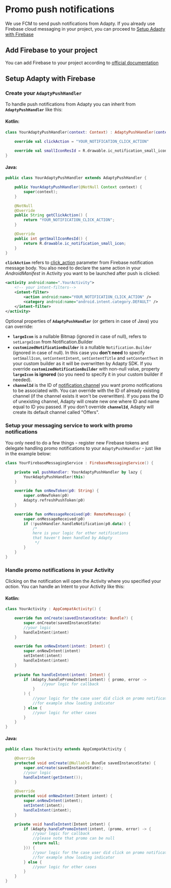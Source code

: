 # Promo push notifications

We use FCM to send push notifications from Adapty. If you already use Firebase cloud messaging in your project, you can proceed to [Setup Adapty with Firebase](#setup-adapty-with-firebase)

## Add Firebase to your project

You can add Firebase to your project according to [official documentation](https://firebase.google.com/docs/cloud-messaging/android/client)

## Setup Adapty with Firebase

### Create your `AdaptyPushHandler`

To handle push notifications from Adapty you can inherit from **`AdaptyPushHandler`** like this:
#### Kotlin:
```Kotlin
class YourAdaptyPushHandler(context: Context) : AdaptyPushHandler(context) {

    override val clickAction = "YOUR_NOTIFICATION_CLICK_ACTION"
    
    override val smallIconResId = R.drawable.ic_notification_small_icon
}
```
#### Java:
```Java
public class YourAdaptyPushHandler extends AdaptyPushHandler {

    public YourAdaptyPushHandler(@NotNull Context context) {
        super(context);
    }

    @NotNull
    @Override
    public String getClickAction() {
        return "YOUR_NOTIFICATION_CLICK_ACTION";
    }

    @Override
    public int getSmallIconResId() {
        return R.drawable.ic_notification_small_icon;
    }
}
```

**`clickAction`** refers to [click_action](https://firebase.google.com/docs/cloud-messaging/http-server-ref) parameter from Firebase notification message body. You also need to declare the same action in your *AndroidManifest* in Activity you want to be launched after push is clicked:
```XML
<activity android:name=".YourActivity">
    <!-- your intent-filters-->
    <intent-filter>
        <action android:name="YOUR_NOTIFICATION_CLICK_ACTION" />
        <category android:name="android.intent.category.DEFAULT" />
    </intent-filter>
</activity>
```

Optional properties of **`AdaptyPushHandler`** (or getters in case of Java) you can override:
* **`largeIcon`** is a nullable Bitmap (ignored in case of null), refers to `setLargeIcon` from Notification.Builder
* **`customizedNotificationBuilder`** is a nullable `Notification.Builder` (ignored in case of null). In this case you **don't need** to specify `setSmallIcon`, `setContentIntent`, `setContentTitle` and `setContentText` in your custom builder as it will be overwritten by Adapty SDK. If you override **`customizedNotificationBuilder`** with non-null value, property **`largeIcon`** **is ignored** (so you need to specify it in your custom builder if needed).
* **`channelId`** is the ID of [notification channel](https://developer.android.com/guide/topics/ui/notifiers/notifications.html#ManageChannels) you want promo notifications to be associated with. You can override with the ID of already existing channel (if the channel exists it won't be overwritten). If you pass the ID of unexisting channel, Adapty will create new one where ID and name equal to ID you passed. If you don't override **`channelId`**, Adapty will create its default channel called "Offers".

### Setup your messaging service to work with promo notifications

You only need to do a few things - register new Firebase tokens and delegate handling promo notifications to your `AdaptyPushHandler` - just like in the example below:
```Kotlin
class YourFirebaseMessagingService : FirebaseMessagingService() {

    private val pushHandler: YourAdaptyPushHandler by lazy {
        YourAdaptyPushHandler(this)
    }

    override fun onNewToken(p0: String) {
        super.onNewToken(p0)
        Adapty.refreshPushToken(p0)
    }

    override fun onMessageReceived(p0: RemoteMessage) {
        super.onMessageReceived(p0)
        if (!pushHandler.handleNotification(p0.data)) {
            /*
            here is your logic for other notifications
            that haven't been handled by Adapty
             */
        }
    }
}
```

### Handle promo notifications in your Activity
Clicking on the notification will open the Activity where you specified your *action*. You can handle an Intent to your Activity like this:
#### Kotlin:
```Kotlin
class YourActivity : AppCompatActivity() {

    override fun onCreate(savedInstanceState: Bundle?) {
        super.onCreate(savedInstanceState)
        //your logic
        handleIntent(intent)
    }

    override fun onNewIntent(intent: Intent) {
        super.onNewIntent(intent)
        setIntent(intent)
        handleIntent(intent)
    }
    
    private fun handleIntent(intent: Intent) {
        if (Adapty.handlePromoIntent(intent) { promo, error ->
                //your logic for callback
            }
        ) {
            //your logic for the case user did click on promo notification,
            //for example show loading indicator
        } else {
            //your logic for other cases
        }
    }
}
```
#### Java:
```Java
public class YourActivity extends AppCompatActivity {

    @Override
    protected void onCreate(@Nullable Bundle savedInstanceState) {
        super.onCreate(savedInstanceState);
        //your logic
        handleIntent(getIntent());
    }

    @Override
    protected void onNewIntent(Intent intent) {
        super.onNewIntent(intent);
        setIntent(intent);
        handleIntent(intent);
    }

    private void handleIntent(Intent intent) {
        if (Adapty.handlePromoIntent(intent, (promo, error) -> {
            //your logic for callback
            //please note that promo can be null
            return null;
        })) {
            //your logic for the case user did click on promo notification,
            //for example show loading indicator
        } else {
            //your logic for other cases
        }
    }
}
```
